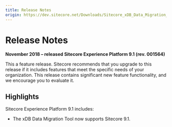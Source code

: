 ```yaml
---
title: Release Notes
origin: https://dev.sitecore.net/Downloads/Sitecore_xDB_Data_Migration_Tool/2x/xDB_Data_Migration_Tool_210/Release_Notes
---
```


# Release Notes

**November 2018 – released Sitecore Experience Platform 9.1 (rev. 001564)**

This a feature release. Sitecore recommends that you upgrade to this release if it includes features that meet the specific needs of your organization. This release contains significant new feature functionality, and we encourage you to evaluate it.

## Highlights

Sitecore Experience Platform 9.1 includes:

-   The xDB Data Migration Tool now supports Sitecore 9.1.